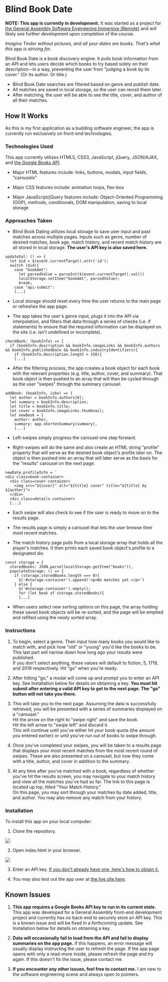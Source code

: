 # Blind Book Date

**NOTE: This app is currently in development.** It was started as a project for [the General Assembly Software Engineering Immersive (Remote)](https://generalassemb.ly/education/software-engineering-immersive/new-york-city) and will likely see further development upon completion of the course.

*Imagine Tinder without pictures, and all your dates are books. That's what this app is striving for.*

Blind Book Date is a book discovery engine. It pulls book information from an API and lets users decide which books to try based solely on their description--in a way, preventing the user from "judging a book by its cover." (Or its author. Or title.)

* Blind Book Date searches are filtered based on genre and publish date.
* All matches are saved in local storage, so the user can revisit them later.
* After matching, the user will be able to see the title, cover, and author of all their matches.

## How It Works

As this is my first application as a budding software engineer, the app is currently run exclusively on front-end technologies.

### Technologies Used

This app currently utilizes HTML5, CSS3, JavaScript, jQuery, JSON/AJAX, and [the Google Books API](https://developers.google.com/books/).

* Major HTML features include: links, buttons, modals, input fields, "carousels"

* Major CSS features include: animation loops, flex-box

* Major JavaScript/jQuery features include: Object-Oriented Programming (OOP), methods, conditionals, DOM manipulation, saving to local storage

### Approaches Taken

* Blind Book Dating utilizes local storage to save user input and past matches across multiple pages. Inputs such as genre, number of desired matches, book age, match history, and recent match history are all stored in local storage. **The user's API key is also saved here.**

```
updateVal: () => {
  let $id = $(event.currentTarget).attr('id');
  switch ($id){
    case "bookAmt":
      let parsedValue = parseInt($(event.currentTarget).val())
      localStorage.setItem("bookAmt", parsedValue);
      break;
    case "api-submit":
    [...]
```

* Local storage should reset every time the user returns to the main page or refreshes the app page.

* The app takes the user's genre input, plugs it into the API via interpolation, and filters that data through a series of checks (i.e. if statements) to ensure that the required information can be displayed on the site (i.e. isn't undefined or incomplete).

```
checkBook: (bookInfo) => {
  if (bookInfo.description && bookInfo.imageLinks && bookInfo.authors && bookInfo.publishedDate && bookInfo.industryIdentifiers){
    if (bookInfo.description.length > 150){
    [...]
```

* After the filtering process, the app creates a book object for each book with the relevant properties (e.g. title, author, cover, and summary). That book object is then pushed to an array that will then be cycled through as the user "swipes" through the summary carousel.

```
addBook: (bookInfo, isbn) => {
  let author = bookInfo.authors[0];
  let summary = bookInfo.description;
  let title = bookInfo.title;
  let cover = bookInfo.imageLinks.thumbnail;
  let newBook = {
    author: author,
    summary: app.shortenSummary(summary),
    [...]
```

* Left-swipes simply progress the carousel one step forward.

* Right-swipes will do the same and also create an HTML string "profile" property that will serve as the desired book object's profile later on. The object is then pushed into an array that will later serve as the basis for the "results" carousel on the next page.

```
newDate.profileInfo = `
<div class=book-container>
  <div class=cover-container>
    <img src="${cover}" alt="${title} cover" title="${title} by ${author}">
  </div>
  <div class=details-container>
  [...]
```

* Each swipe will also check to see if the user is ready to move on to the results page.

* The results page is simply a carousel that lets the user browse their most recent matches.

* The match history page pulls from a local storage array that holds all the player's matches. It then prints each saved book object's profile to a designated div.

```
const storage = {
  storedBooks: JSON.parse(localStorage.getItem("books")),
  populateStorage: () => {
    if (storage.storedBooks.length === 0){
      $('#storage-container').append('<p>No matches yet.</p>')
    } else {
      $('#storage-container').empty();
      for (let book of storage.storedBooks){
      [...]
```

* When users select new sorting options on this page, the array holding these saved book objects will be re-sorted, and the page will be emptied and refilled using the newly sorted array.

### Instructions

1. To begin, select a genre. Then input how many books you would like to match with, and pick how "old" or "young" you'd like the books to be. This last part will narrow down how long ago your results were published.<br>If you don't select anything, these values will default to fiction, 5, 1719, and 2019 respectively. Hit "go" when you're ready.

2. After hitting "go," a modal will come up and prompt you to enter an API key. See Installation below for details on obtaining a key. **You must hit submit after entering a valid API key to get to the next page. The "go" button will not take you there.**

3. This will take you to the next page. Assuming the data is successfully retrieved, you will be presented with a series of summaries displayed on a "carousel."<br> Hit the arrow on the right to "swipe right" and save the book. <br> Hit the left arrow to "swipe left" and discard it. <br> This will continue until you've either hit your book quota (the amount you entered earlier) or until you've run out of books to swipe through.

4. Once you've completed your swipes, you will be taken to a results page that displays your most recent matches from the most recent round of swipes. These are also presented on a carousel, but now they come with a title, author, and cover in addition to the summary.

5. At any time after you've matched with a book, regardless of whether you've hit the results screen, you may navigate to your match history and view all the matches you've had so far. The link to this page is located up top, titled "Your Match History." <br> On this page, you may sort through your matches by date added, title, and author. You may also remove any match from your history.

### Installation

To install this app on your local computer:

1. Clone the repository.

<img src="https://i.imgur.com/zyyI0vd.png">

2. Open index.html in your browser.

<img src="https://i.imgur.com/bXqjE8p.png">

3. Enter an API key. [If you don't already have one, here's how to obtain it.](https://developers.google.com/books/docs/v1/getting_started)

4. You may also test out the app over at [the live site here](https://alyssamonera.github.io/blind_book_date).


## Known Issues

1. **This app requires a Google Books API key to run in its current state.** This app was developed for a General Assembly front-end development project and currently has no back-end to securely store an API key. This is a known issue and will be fixed in a forthcoming update. See Installation below for details on obtaining a key.

2. **Data will occasionally fail to load from the API and fail to display summaries on the app page.** If this happens, an error message will usually display instructing the user to refresh the page. If the app page opens with only a read-more inside, please refresh the page and try again. If this doesn't fix the issue, please contact me.

3. **If you encounter any other issues, feel free to contact me.** I am new to the software engineering scene and always open to pointers.
